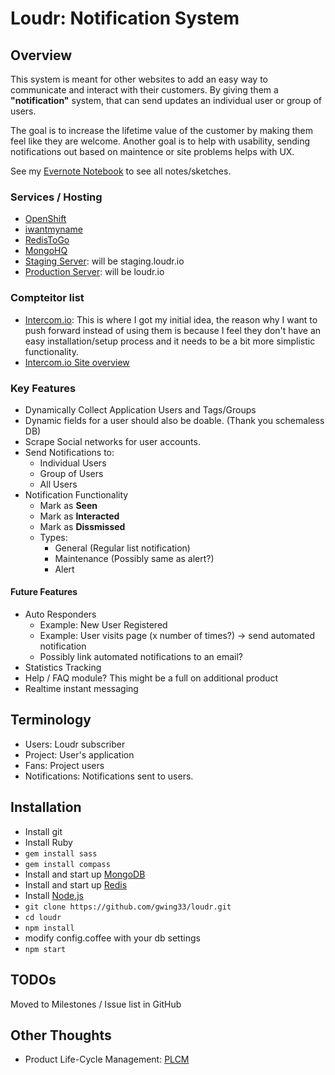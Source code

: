 # Loudr: Notification System

## Overview

This system is meant for other websites to add an easy way to communicate and interact with their customers.
By giving them a **"notification"** system, that can send updates an individual user or group of users.


The goal is to increase the lifetime value of the customer by making them feel like they are welcome.
Another goal is to help with usability, sending notifications out based on maintence or site problems helps with UX.

See my [Evernote Notebook](https://www.evernote.com/pub/geraldroy/loudr) to see all notes/sketches.

### Services / Hosting
- [OpenShift](https://openshift.redhat.com)
- [iwantmyname](iwantmyname.com)
- [RedisToGo](https://redistogo.com)
- [MongoHQ](https://www.mongohq.com/home)
- [Staging Server](http://staging-loudr.rhcloud.com/): will be staging.loudr.io
- [Production Server](http://prod-loudr.rhcloud.com/): will be loudr.io


### Compteitor list
- [Intercom.io](https://www.intercom.io): This is where I got my initial idea, the reason why I want to push forward instead of using them is because I feel they don't have an easy installation/setup process and it needs to be a bit more simplistic functionality.
- [Intercom.io Site overview](https://www.evernote.com/shard/s55/sh/a2a31538-db37-4fb8-9cc3-a8a977684792/5ddcb63599aeb28b8e1edf9b43adcf3e)


### Key Features
- Dynamically Collect Application Users and Tags/Groups
- Dynamic fields for a user should also be doable. (Thank you schemaless DB)
- Scrape Social networks for user accounts.
- Send Notifications to:
    - Individual Users
    - Group of Users
    - All Users
- Notification Functionality
    - Mark as **Seen**
    - Mark as **Interacted**
    - Mark as **Dissmissed**
    - Types:
        - General (Regular list notification)
        - Maintenance (Possibly same as alert?)
        - Alert


#### Future Features
- Auto Responders
    - Example: New User Registered
    - Example: User visits page (x number of times?) -> send automated notification
    - Possibly link automated notifications to an email?
- Statistics Tracking
- Help / FAQ module? This might be a full on additional product
- Realtime instant messaging


## Terminology
- Users: Loudr subscriber
- Project: User's application
- Fans: Project users
- Notifications: Notifications sent to users.


## Installation
- Install git
- Install Ruby
- `gem install sass`
- `gem install compass`
- Install and start up [MongoDB](http://www.mongodb.org/)
- Install and start up [Redis](http://redis.io/)
- Install [Node.js](http://nodejs.org/)
- `git clone https://github.com/gwing33/loudr.git`
- `cd loudr`
- `npm install`
- modify config.coffee with your db settings
- `npm start`


## TODOs
Moved to Milestones / Issue list in GitHub


## Other Thoughts
- Product Life-Cycle Management: <a href='http://en.wikipedia.org/wiki/Product_life-cycle_management_(marketing)'>PLCM</a>
